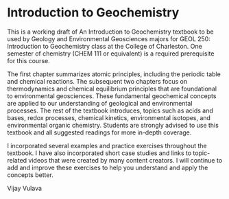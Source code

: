 # Introduction to Geochemistry

This is a working draft of An Introduction to Geochemistry textbook to be used by Geology and Environmental Geosciences majors for GEOL 250: Introduction to Geochemistry class at the College of Charleston. One semester of chemistry (CHEM 111 or equivalent) is a required prerequisite for this course.

The first chapter summarizes atomic principles, including the periodic table and chemical reactions. The subsequent two chapters focus on thermodynamics and chemical equilibrium principles that are foundational to environmental geosciences. These fundamental geochemical concepts are applied to our understanding of geological and environmental processes. The rest of the textbook introduces, topics such as acids and bases, redox processes, chemical kinetics, environmental isotopes, and environmental organic chemistry. Students are strongly advised to use this textbook and all suggested readings for more in-depth coverage.

I incorporated several examples and practice exercises throughout the textbook. I have also incorporated short case studies and links to topic-related videos that were created by many content creators. I will continue to add and improve these exercises to help you understand and apply the concepts better.

Vijay Vulava
